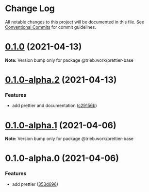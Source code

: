 # Change Log

All notable changes to this project will be documented in this file.
See [Conventional Commits](https://conventionalcommits.org) for commit guidelines.

# [0.1.0](https://github.com/trieb-work/config/compare/@trieb.work/prettier-base@0.1.0-alpha.2...@trieb.work/prettier-base@0.1.0) (2021-04-13)

**Note:** Version bump only for package @trieb.work/prettier-base





# [0.1.0-alpha.2](https://github.com/trieb-work/config/compare/@trieb.work/prettier-base@0.1.0-alpha.1...@trieb.work/prettier-base@0.1.0-alpha.2) (2021-04-13)


### Features

* add prettier and documentation ([c29156b](https://github.com/trieb-work/config/commit/c29156ba4dc00ea4c241970a9c81c7f5d9aaac4b))





# [0.1.0-alpha.1](https://github.com/trieb-work/config/compare/@trieb.work/prettier-base@0.1.0-alpha.0...@trieb.work/prettier-base@0.1.0-alpha.1) (2021-04-06)

**Note:** Version bump only for package @trieb.work/prettier-base





# 0.1.0-alpha.0 (2021-04-06)


### Features

* add prettier ([353d696](https://github.com/trieb-work/config/commit/353d6967aeb77e8496f48d2d6969021831991d5b))
